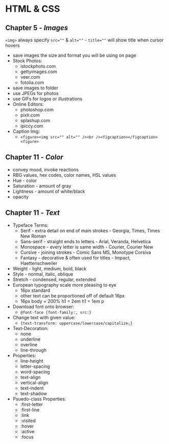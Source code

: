 # HTML & CSS

## Chapter 5 - *Images*

`<img>` always specify `src=""` & `alt=""` - 
`title=""` will show title when cursor hovers
* save images the size and format you will be using on page
* Stock Photos: 
    * istockphoto.com
    * gettyimages.com
    * veer.com
    * fotolia.com
* save images to folder
* use JPEGs for photos
* use GIFs for logos or illustrations
* Online Editors: 
    * photoshop.com
    * pixlr.com
    * splashup.com
    * ipiccy.com
* Caption Img: 
    * `<figure><img src="" alt="" /><br /><figcaption></figcaption><figure>` 

## Chapter 11 - *Color*

* convey mood, invoke reactions
* RBG values, hex codes, color names, HSL values
* Hue - color
* Saturation - amount of gray
* Lightness - amount of white/black
* opacity

## Chapter 11 - *Text*

* Typeface Terms:
    * Serif - extra detail on end of main strokes - Georgia, Times, Times New Roman
    * Sans-serif - straight ends to letters - Arial, Veranda, Helvetica
    * Monospace - every letter is same width - Courier, Courier New
    * Cursive - joining strokes - Comic Sans MS, Monotype Corsiva
    * Fantasy - decorative & often used for titles - Impact, Haettenschweiler
* Weight - light, medium, bold, black
* Style - normal, italic, oblique
* Stretch - condensed, regular, extended
* European typography scale more pleasing to eye 
    * 16px standard
    * other text can be proportioned off of default 16px
    * 16px body = 200% h1 = 2em h1 = 1em p
* Download font onto browser:   
    * `@font-face {font-family:, src:}`
* Change text with given value: 
    * `{text-transform: uppercase/lowercase/capitalize;}`
* Text-Decoration:
    * none
    * underline
    * overline
    * line-through
* Properties: 
    * line-height 
    * letter-spacing
    * word-spacing
    * text-align 
    * vertical-align
    * text-indent
    * text-shadow
* Psuedo-class Properties:
    * :first-letter
    * :first-line
    * :link
    * :visited
    * :hover
    * :active
    * :focus

